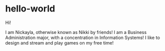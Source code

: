 # hello-world

Hi!

I am Nickayla, otherwise known as Nikki by friends! I am a Business Administration major,
with a concentration in Information Systems! I like to design and stream and play games on my 
free time! 
